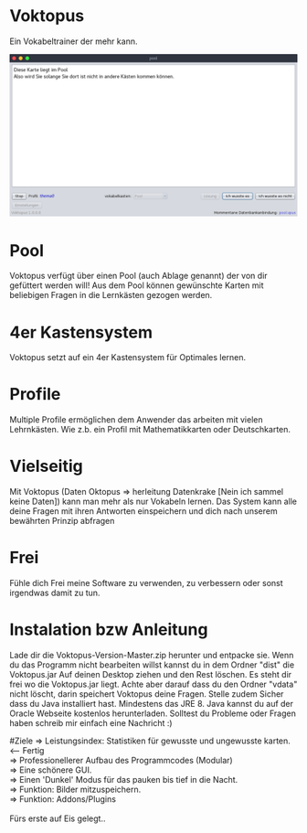 # Voktopus
Ein Vokabeltrainer der mehr kann. 

![Voktopus](/screen0.png?raw=true "Voktopus 1.0.0.0")

# Pool
Voktopus verfügt über einen Pool (auch Ablage genannt) der von dir gefüttert werden will!
Aus dem Pool können gewünschte Karten mit beliebigen Fragen in die Lernkästen gezogen werden.

# 4er Kastensystem
Voktopus setzt auf ein 4er Kastensystem für Optimales lernen.

# Profile
Multiple Profile ermöglichen dem Anwender das arbeiten mit vielen Lehrnkästen.
Wie z.b. ein Profil mit Mathematikkarten oder Deutschkarten.

# Vielseitig
Mit Voktopus (Daten Oktopus => herleitung Datenkrake [Nein ich sammel keine Daten]) kann man mehr 
als nur Vokabeln lernen. Das System kann alle deine Fragen mit ihren Antworten einspeichern und dich
nach unserem bewährten Prinzip abfragen

# Frei
Fühle dich Frei meine Software zu verwenden, zu verbessern oder sonst irgendwas damit zu tun.

# Instalation bzw Anleitung
Lade dir die Voktopus-Version-Master.zip herunter und entpacke sie.
Wenn du das Programm nicht bearbeiten willst kannst du in dem Ordner "dist" die Voktopus.jar
Auf deinen Desktop ziehen und den Rest löschen.
Es steht dir frei wo die Voktopus.jar liegt. Achte aber darauf dass du den Ordner "vdata" nicht löscht, darin
speichert Voktopus deine Fragen.
Stelle zudem Sicher dass du Java installiert hast. Mindestens das JRE 8.
Java kannst du auf der Oracle Webseite kostenlos herunterladen.
Solltest du Probleme oder Fragen haben schreib mir einfach eine Nachricht :)

#Ziele
=> Leistungsindex: Statistiken für gewusste und ungewusste karten. <-- Fertig <br>
=> Professionellerer Aufbau des Programmcodes (Modular)  <br>
=> Eine schönere GUI. <br>
=> Einen 'Dunkel' Modus für das pauken bis tief in die Nacht. <br>
=> Funktion: Bilder mitzuspeichern. <br>
=> Funktion: Addons/Plugins <br>
<br>
Fürs erste auf Eis gelegt..
